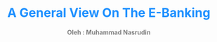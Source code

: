 <div align="center">
  <h1><b style="color:DodgerBlue;"> A General View On The E-Banking </b></h1>
  <b style="color:Gray;"> Oleh : Muhammad Nasrudin </b>
</div>